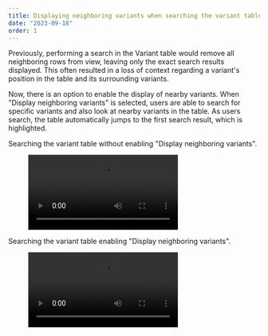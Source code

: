 ```yaml
---
title: Displaying neighboring variants when searching the variant table
date: "2023-09-18"
order: 1
---
```



Previously, performing a search in the Variant table would remove all neighboring rows from view, leaving only the exact search results displayed. This often resulted in a loss of context regarding a variant's position in the table and its surrounding variants.

Now, there is an option to enable the display of nearby variants. When "Display neighboring variants" is selected, users are able to search for specific variants and also look at nearby variants in the table. As users search, the table automatically jumps to the first search result, which is highlighted.

<!-- end_excerpt -->

Searching the variant table without enabling "Display neighboring variants". 
<figure>
   <video src="../images/2023/09/searching-without-displaying-variants.mp4" type="video/mp4" controls autoplay loop />
</figure>

Searching the variant table enabling "Display neighboring variants". 
<figure>
   <video src="../images/2023/09/searching-with-displaying-variants.mp4" type="video/mp4" controls autoplay loop />
</figure>


